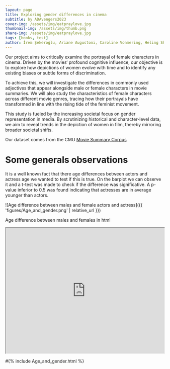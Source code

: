 ```yaml
---
layout: page
title: Exploring gender differences in cinema
subtitle: by ADAvengers2023
cover-img: /assets/img/eatpraylove.jpg
thumbnail-img: /assets/img/thumb.png
share-img: /assets/img/eatpraylove.jpg
tags: [books, test]
author: İrem Şekeroğlu, Ariane Augustoni, Caroline Vonmering, Heling Shi, Shu Yang
---
```

Our project aims to critically examine the portrayal of female characters in cinema. Driven by the movies‘ profound cognitive influence, our objective is to explore how depictions of women evolve with time and to identify any existing biases or subtle forms of discrimination.

To achieve this, we will investigate the differences in commonly used adjectives that appear alongside male or female characters in movie summaries. We will also study the characteristics of female characters across different movie genres, tracing how their portrayals have transformed in line with the rising tide of the feminist movement.

This study is fueled by the increasing societal focus on gender representation in media. By scrutinizing historical and character-level data, we aim to reveal trends in the depiction of women in film, thereby mirroring broader societal shifts.

Our dataset comes from the CMU [Movie Summary Corpus](https://www.cs.cmu.edu/~ark/personas/)

# Some generals observations

It is a well known fact that there age differences between actors and actress age we wanted to test if this is true. On the barplot we can observe it and a t-test was made to check if the difference was significative. A p-value inferior to 0.5 was found indicating that actresses are in average younger than actors.

![Age difference between males and female actors and actress]({{ 'figures/Age_and_gender.png' | relative_url }})

Age difference between males and females in html

<iframe src="https://github.com/Ariane-augustoni/Ariane-augustoni.github.io/tree/master/figures/Age_and_gender.html" width="100%" height="400px"></iframe>

#{% include Age_and_gender.html %}
